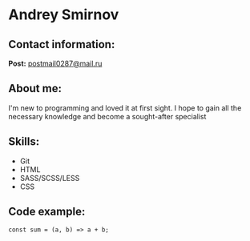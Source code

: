 # Andrey Smirnov

## Contact information:

**Post:** postmail0287@mail.ru

## About me:

I'm new to programming and loved it at first sight. I hope to gain all the necessary knowledge and become a sought-after specialist

## Skills:

* Git
* HTML
* SASS/SCSS/LESS
* CSS

## Code example:

```
const sum = (a, b) => a + b;
```